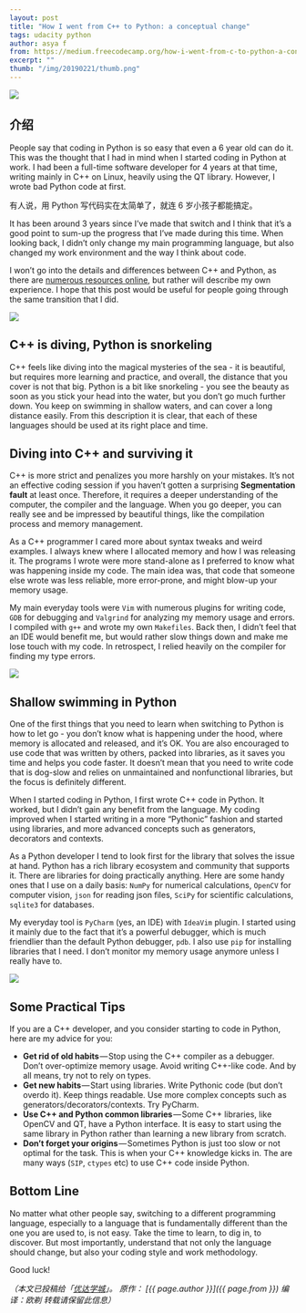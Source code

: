 ```yaml
---
layout: post
title: "How I went from C++ to Python: a conceptual change"
tags: udacity python 
author: asya f
from: https://medium.freecodecamp.org/how-i-went-from-c-to-python-a-conceptual-change-8bf29d059428
excerpt: ""
thumb: "/img/20190221/thumb.png"
---
```

<img src="/img/20190221/001.jpeg" />



## 介绍

People say that coding in Python is so easy that even a 6 year old can do it. This was the thought that I had in mind when I started coding in Python at work. I had been a full-time software developer for 4 years at that time, writing mainly in C++ on Linux, heavily using the QT library. However, I wrote bad Python code at first.

有人说，用 Python 写代码实在太简单了，就连 6 岁小孩子都能搞定。

It has been around 3 years since I’ve made that switch and I think that it’s a good point to sum-up the progress that I’ve made during this time. When looking back, I didn’t only change my main programming language, but also changed my work environment and the way I think about code.

I won’t go into the details and differences between C++ and Python, as there are [numerous resources online](https://www.educba.com/python-vs-c-plus-plus/), but rather will describe my own experience. I hope that this post would be useful for people going through the same transition that I did.

<img src="/img/20190221/002.jpeg" />

## C++ is diving, Python is snorkeling

C++ feels like diving into the magical mysteries of the sea - it is beautiful, but requires more learning and practice, and overall, the distance that you cover is not that big. Python is a bit like snorkeling - you see the beauty as soon as you stick your head into the water, but you don’t go much further down. You keep on swimming in shallow waters, and can cover a long distance easily. From this description it is clear, that each of these languages should be used at its right place and time.

## Diving into C++ and surviving it

C++ is more strict and penalizes you more harshly on your mistakes. It’s not an effective coding session if you haven’t gotten a surprising **Segmentation fault** at least once. Therefore, it requires a deeper understanding of the computer, the compiler and the language. When you go deeper, you can really see and be impressed by beautiful things, like the compilation process and memory management.

As a C++ programmer I cared more about syntax tweaks and weird examples. I always knew where I allocated memory and how I was releasing it. The programs I wrote were more stand-alone as I preferred to know what was happening inside my code. The main idea was, that code that someone else wrote was less reliable, more error-prone, and might blow-up your memory usage.

My main everyday tools were `Vim` with numerous plugins for writing code, `GDB` for debugging and `Valgrind` for analyzing my memory usage and errors. I compiled with `g++` and wrote my own `Makefiles`. Back then, I didn’t feel that an IDE would benefit me, but would rather slow things down and make me lose touch with my code. In retrospect, I relied heavily on the compiler for finding my type errors.

<img src="/img/20190221/003.jpeg" />

## Shallow swimming in Python

One of the first things that you need to learn when switching to Python is how to let go - you don’t know what is happening under the hood, where memory is allocated and released, and it’s OK. You are also encouraged to use code that was written by others, packed into libraries, as it saves you time and helps you code faster. It doesn’t mean that you need to write code that is dog-slow and relies on unmaintained and nonfunctional libraries, but the focus is definitely different.

When I started coding in Python, I first wrote C++ code in Python. It worked, but I didn’t gain any benefit from the language. My coding improved when I started writing in a more “Pythonic” fashion and started using libraries, and more advanced concepts such as generators, decorators and contexts.

As a Python developer I tend to look first for the library that solves the issue at hand. Python has a rich library ecosystem and community that supports it. There are libraries for doing practically anything. Here are some handy ones that I use on a daily basis: `NumPy` for numerical calculations, `OpenCV` for computer vision, `json` for reading json files, `SciPy` for scientific calculations, `sqlite3` for databases.

My everyday tool is `PyCharm` (yes, an IDE) with `IdeaVim` plugin. I started using it mainly due to the fact that it’s a powerful debugger, which is much friendlier than the default Python debugger, `pdb`. I also use `pip` for installing libraries that I need. I don’t monitor my memory usage anymore unless I really have to.

<img src="/img/20190221/004.jpeg" />

## Some Practical Tips

If you are a C++ developer, and you consider starting to code in Python, here are my advice for you:

* **Get rid of old habits** — Stop using the C++ compiler as a debugger. Don’t over-optimize memory usage. Avoid writing C++-like code. And by all means, try not to rely on types.
* **Get new habits** — Start using libraries. Write Pythonic code (but don’t overdo it). Keep things readable. Use more complex concepts such as generators/decorators/contexts. Try PyCharm.
* **Use C++ and Python common libraries** — Some C++ libraries, like OpenCV and QT, have a Python interface. It is easy to start using the same library in Python rather than learning a new library from scratch.
* **Don’t forget your origins** — Sometimes Python is just too slow or not optimal for the task. This is when your C++ knowledge kicks in. The are many ways (`SIP`, `ctypes` etc) to use C++ code inside Python.

## Bottom Line

No matter what other people say, switching to a different programming language, especially to a language that is fundamentally different than the one you are used to, is not easy. Take the time to learn, to dig in, to discover. But most importantly, understand that not only the language should change, but also your coding style and work methodology.

Good luck!

_（本文已投稿给「[优达学城](https://cn.udacity.com)」。 原作： [{{ page.author }}]({{ page.from }}) 编译：欧剃 转载请保留此信息）_